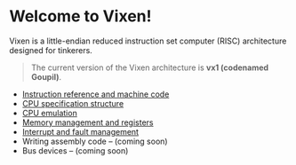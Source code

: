 # Welcome to Vixen!

Vixen is a little-endian reduced instruction set computer (RISC) architecture designed for tinkerers.

> The current version of the Vixen architecture is **vx1 (codenamed Goupil)**.

* [Instruction reference and machine code](reference/index.md)
* [CPU specification structure](specification/index.md)
* [CPU emulation](emulation/index.md)
* [Memory management and registers](memory/index.md)
* [Interrupt and fault management](interrupts/index.md)
* Writing assembly code – (coming soon)
* Bus devices – (coming soon)